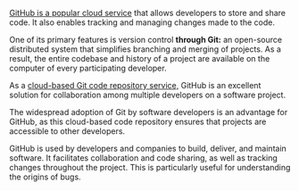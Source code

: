[GitHub is a popular cloud service](https://datascientest.com/en/github-what-is-it) that allows developers to store and share code. It also enables tracking and managing changes made to the code.

One of its primary features is version control **through Git:** an open-source distributed system that simplifies branching and merging of projects. As a result, the entire codebase and history of a project are available on the computer of every participating developer.

As a [cloud-based Git code repository service,](https://datascientest.com/en/cloud-data-engineer-course-the-best-options) GitHub is an excellent solution for collaboration among multiple developers on a software project.

The widespread adoption of Git by software developers is an advantage for GitHub, as this cloud-based code repository ensures that projects are accessible to other developers.

GitHub is used by developers and companies to build, deliver, and maintain software. It facilitates collaboration and code sharing, as well as tracking changes throughout the project. This is particularly useful for understanding the origins of bugs.